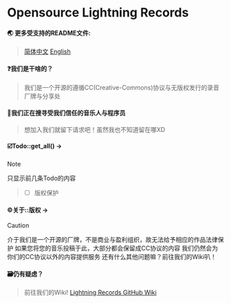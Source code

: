# Opensource Lightning Records

#### 🌏 更多受支持的README文件:
> [简体中文](READMEs/readme_zh_hans.md)
> [English](READMEs/readme_en_us.md)

#### ❓我们是干啥的？
> 我们是一个开源的遵循CC(Creative-Commons)协议与无版权发行的录音厂牌与分享处

#### 🤵我们正在搜寻受我们信任的音乐人与程序员
> 想加入我们就留下请求吧！虽然我也不知道留在哪XD


#### ☑️Todo::get_all() ->
> [!NOTE]
> 只显示前几条Todo的内容

> - [ ] 版权保护


#### ©关于::版权 ->
> [!CAUTION]
> 介于我们是一个开源的厂牌，不是商业与盈利组织，故无法给予相应的作品法律保护
> 如果您将您的音乐投稿于此，大部分都会保留成CC协议的内容
> 我们仍然会为你们的CC协议以外的内容提供服务
> 还有什么其他问题嘛？前往我们的Wiki叭！


#### 🗃️仍有疑虑？
> 前往我们的Wiki!
> [Lightning Records GitHub Wiki](https://github.com/opensource-LightningRCD/opensource-LightningRCD/wiki)
